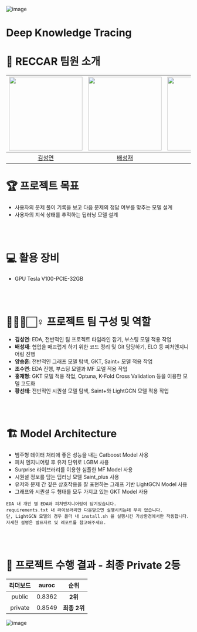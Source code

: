 ![image](https://user-images.githubusercontent.com/79916736/210174229-e5832e4d-e904-4f14-81a4-978e879f298d.png)

# Deep Knowledge Tracing

# 👋 RECCAR 팀원 소개

| <img src="https://user-images.githubusercontent.com/79916736/207600031-b46e76d2-cba3-4c94-9fc3-d9f29cd3bef8.png" width=200> | <img src="https://user-images.githubusercontent.com/79916736/207600420-dd537303-d69d-439f-8cc8-5af648fe8941.png" width=200> | <img src="https://user-images.githubusercontent.com/79916736/207601023-bbf9e64f-1447-41d8-991f-677593094592.png" width=200> | <img src="https://user-images.githubusercontent.com/79916736/207600724-c140a102-39fc-4c03-8109-f214773a64fc.png" width=200> | <img src="https://user-images.githubusercontent.com/79916736/208005357-e98d106d-a207-4acd-ab4b-1abf7dbcb69f.png" width=200> | <img src="https://user-images.githubusercontent.com/79916736/207600926-eb59f2cd-2805-4a8a-b43b-084b0ff7d6b5.png" width=200> |
| :-------------------------------------------------------------------------------------------------------------------------: | :-------------------------------------------------------------------------------------------------------------------------: | :-------------------------------------------------------------------------------------------------------------------------: | :-------------------------------------------------------------------------------------------------------------------------: | :-------------------------------------------------------------------------------------------------------------------------: | :-------------------------------------------------------------------------------------------------------------------------: |
|                                           [김성연](https://github.com/KSY1526)                                            |                                           [배성재](https://github.com/SeongJaeBae)                                            |                                            [양승훈](https://github.com/Seunghoon-Schini-Yang)                                            |                                         [조수연](https://github.com/Suyeonnie)                                          |                                            [황선태](https://github.com/HSUNEH)                                            |                                            [홍재형](https://github.com/secrett2633)                                            |


# 🏆️ 프로젝트 목표
<!-- <p align="center"><img src="https://user-images.githubusercontent.com/65529313/168472960-0eac76e2-4fe3-4ebc-b093-f9c0aab59859.png" /></p> -->
- 사용자의 문제 풀이 기록을 보고 다음 문제의 정답 여부를 맞추는 모델 설계
- 사용자의 지식 상태를 추적하는 딥러닝 모델 설계

<br /> 
<br /> 

# 💻 활용 장비
- GPU Tesla V100-PCIE-32GB

<br /> 
<br /> 

# 🙋🏻‍♂️🏻‍♀️ 프로젝트 팀 구성 및 역할
- **김성연**: EDA, 전반적인 팀 프로젝트 타임라인 잡기, 부스팅 모델 적용 작업
- **배성재**: 협업을 매끄럽게 하기 위한 코드 정리 및 Git 담당하기, ELO 등 피처엔지니어링 진행
- **양승훈**: 전반적인 그래프 모델 탐색, GKT, Saint+ 모델 적용 작업
- **조수연**: EDA 진행, 부스팅 모델과 MF 모델 적용 작업
- **홍재형**: GKT 모델 적용 작업, Optuna, K-Fold Cross Validation 등을 이용한 모델 고도화
- **황선태**: 전반적인 시퀀셜 모델 탐색, Saint+와 LightGCN 모델 적용 작업


<br /> 
<br /> 

# 🏗️ Model Architecture
<!-- <p align="center"><img src="https://user-images.githubusercontent.com/65529313/168473170-938e1ce0-395f-40be-9118-ea127668b11d.png" /></p> -->

- 범주형 데이터 처리에 좋은 성능을 내는 Catboost Model 사용
- 피처 엔지니어링 후 유저 단위로 LGBM 사용
- Surprise 라이브러리를 이용한 심플한 MF Model 사용
- 시퀀셜 정보를 담는 딥러닝 모델 Saint_plus 사용
- 유저와 문제 간 깊은 상호작용을 잘 표현하는 그래프 기반 LightGCN Model 사용
- 그래프와 시퀀셜 두 형태를 모두 가지고 있는 GKT Model 사용
~~~
EDA 내 개인 별 EDA와 피처엔지니어링이 담겨있습니다.
requirements.txt 내 라이브러리만 다운받으면 실행시키는데 무리 없습니다.
단, LightGCN 모델의 경우 폴더 내 install.sh 을 실행시킨 가상환경에서만 작동합니다.
자세한 설명은 발표자료 및 레포트를 참고해주세요.
~~~

<br /> 
<br /> 



# 💯 프로젝트 수행 결과 - 최종 Private 2등

|리더보드| auroc  |     순위     |
|:--------:|:------:|:----------:|
|public| 0.8362 |  **2위**   |
|private| 0.8549 | **최종 2위** |

![image](https://user-images.githubusercontent.com/79916736/210174782-89b8297a-dd02-4585-aff2-873a4717fb2c.png)